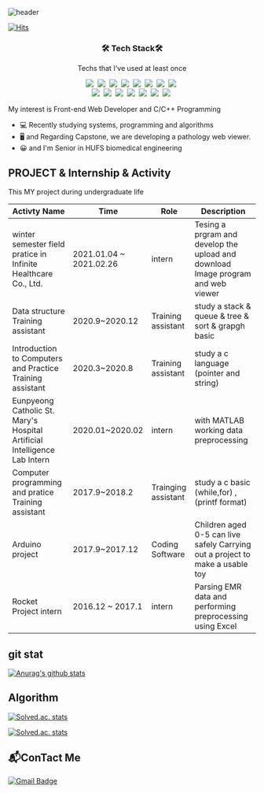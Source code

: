 ![header](https://capsule-render.vercel.app/api?type=slice&color=auto&height=300&section=header&text=programmer%20JJUN&fontSize=90)

[![Hits](https://hits.seeyoufarm.com/api/count/incr/badge.svg?url=https%3A%2F%2Fgithub.com%2FJANG-hyeonjun&count_bg=%2379C83D&title_bg=%23555555&icon=github.svg&icon_color=%23E7E7E7&title=Today&edge_flat=false)](https://hits.seeyoufarm.com)





<h3 align="center">🛠 Tech Stack🛠</h3>

<p align="center"> Techs that I've used at least once </p>
<p align="center">
  <img src="https://img.shields.io/badge/Python-3766AB?style=flat-square&logo=Python&logoColor=white"/></a>&nbsp 
  <img src="https://img.shields.io/badge/Java-007396?style=flat-square&logo=Java&logoColor=white"/></a>&nbsp 
  <img src="https://img.shields.io/badge/C++-00599C?style=flat-square&logo=C%2B%2B&logoColor=white"/></a>&nbsp 
  <img src="https://img.shields.io/badge/C-A8B9CC?style=flat-square&logo=C&logoColor=white"/></a>&nbsp 
  <img src="https://img.shields.io/badge/HTML5-11B48A?style=flat-square&logo=HTML5&logoColor=white"/></a>&nbsp
  <img src="https://img.shields.io/badge/Javascript-ffb13b?style=flat-square&logo=javascript&logoColor=white"/></a>&nbsp 
  <img src="https://img.shields.io/badge/css-1572B6?style=flat-square&logo=css3&logoColor=white"/></a>&nbsp 
  <img src="https://img.shields.io/badge/R-11B48A?style=flat-square&logo=R&logoColor=white"/></a>&nbsp 
  <br>
  <img src="https://img.shields.io/badge/React-11B48A?style=flat-square&logo=React&logoColor=white"/></a>&nbsp 
  <img src="https://img.shields.io/badge/Node.JS-6DB33F?style=flat-square&logo=Node.js&logoColor=white"/></a>&nbsp 
  <img src="https://img.shields.io/badge/Django-092E20?style=flat-square&logo=Django&logoColor=white"/></a>&nbsp 
  <img src="https://img.shields.io/badge/Mysql-E6B91E?style=flat-square&logo=MySql&logoColor=white"/></a>&nbsp 
  <img src="https://img.shields.io/badge/Docker-DB3552?style=flat-square&logo=Dockeru&logoColor=white"/></a>&nbsp 
  <img src="https://img.shields.io/badge/aws-333664?style=flat-square&logo=amazon-aws&logoColor=white"/></a>&nbsp 
  <img src="https://img.shields.io/badge/Arduino-005571?style=flat-square&logo=Arduino&logoColor=white"/></a>&nbsp 
</p>


My interest is Front-end Web Developer and C/C++ Programming

- 💻 Recently studying systems, programming and algorithms
- 🖥 and Regarding Capstone, we are developing a pathology web viewer.
- 😀 and I'm Senior in HUFS biomedical engineering 

## PROJECT & Internship & Activity

This MY project during undergraduate life 

| Activty Name | Time |Role|Description|
| ------ | ------ |------|--------|
|winter semester field pratice in Infinite Healthcare Co., Ltd.| 2021.01.04 ~ 2021.02.26 | intern | Tesing a prgram and develop the upload and download Image program and web viewer
|Data structure Training assistant | 2020.9~2020.12 | Training assistant | study a stack & queue & tree & sort & grapgh basic 
| Introduction to Computers and Practice Training assistant | 2020.3~2020.8 | Training assistant | study a c language (pointer and string)
| Eunpyeong Catholic St. Mary's Hospital Artificial Intelligence Lab Intern| 2020.01~2020.02 | intern | with MATLAB working data preprocessing
|Computer programming and pratice Training assistant | 2017.9~2018.2 | Trainging assistant | study a c basic (while,for) , (printf format)
| Arduino project| 2017.9~2017.12 | Coding Software| Children aged 0-5 can live safely Carrying out a project to make a usable toy 
| Rocket Project intern | 2016.12 ~ 2017.1 | intern | Parsing EMR data and performing preprocessing using Excel | 

## git stat

[![Anurag's github stats](https://github-readme-stats.vercel.app/api?username=JANG-hyeonjun)](https://github.com/anuraghazra/github-readme-stats)

## Algorithm
[![Solved.ac. stats](http://mazassumnida.wtf/api/mini/generate_badge?boj=cjstkek0907)](https://solved.ac/cjstkek0907)

[![Solved.ac. stats](http://mazassumnida.wtf/api/v2/generate_badge?boj=cjstkek0907)](https://solved.ac/cjstkek0907)

## 📬ConTact Me
[![Gmail Badge](https://img.shields.io/badge/Gmail-d14836?style=flat-square&logo=Gmail&logoColor=white&link=mailto:cjstkek0907@gmail.com)](mailto:cjstkek0907@gmail.com) 

<!--

 

**JANG-hyeonjun/JANG-hyeonjun** is a ✨ _special_ ✨ repository because its `README.md` (this file) appears on your GitHub profile.

Here are some ideas to get you started:

- 🔭 I’m currently working on ...
- 🌱 I’m currently learning ...
- 👯 I’m looking to collaborate on ...
- 🤔 I’m looking for help with ...
- 💬 Ask me about ...
- 📫 How to reach me: ...
- 😄 Pronouns: ...
- ⚡ Fun fact: ...
-->
